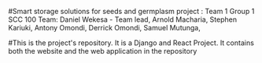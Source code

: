 #Smart storage solutions for seeds and germplasm project : Team 1
Group 1 
SCC 100 
Team:
  Daniel Wekesa -  Team lead,
  Arnold Macharia,
  Stephen Kariuki,
  Antony Omondi,
  Derrick Omondi,
  Samuel Mutunga,


#This is the project's repository. It is a Django and React Project. It contains both the website and the web application in the repository
  
